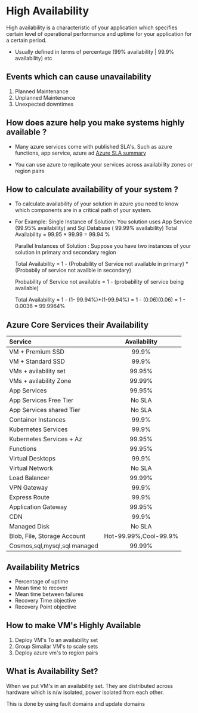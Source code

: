 # High Availability

High availability is a characteristic of your application which specifies certain level of operational performance and uptime for your application for a certain period.

- Usually defined in terms of percentage (99% availability | 99.9% availability) etc

## Events which can cause unavailability
1. Planned Maintenance
2. Unplanned Maintenance
3. Unexpected downtimes

## How does azure help you make systems highly available ?

- Many azure services come with published SLA's. Such as azure functions, app service, azure ad [Azure SLA summary](https://azure.microsoft.com/en-in/support/legal/sla/summary/) 

- You can use azure to replicate your services across availability zones or region pairs

## How to calculate availability of your system ?

- To calculate availability of your solution in azure you need to know which components are in a critical path of your system. 

- For Example: 
  Single Instance of Solution: 
  You solution uses App Service (99.95% availability) and Sql Database ( 99.99% availability)
  Total Availability  = 99.95 * 99.99 
                      = 99.94 %

  Parallel Instances of Solution :
  Suppose you have two instances of your solution in primary and secondary region   

  Total Availability = 1 - (Probability of Service not available in primary) * (Probabily of service not availble in secondary)

  Probability of Service not available = 1 - (probability of service being available)

  Total Availability = 1 - (1- 99.94%)*(1-99.94%)
                     = 1 - (0.06)(0.06)
                     = 1 - 0.0036
                     = 99.9964%

## Azure Core Services their Availability

| Service                               |  Availability         |
|:--------                              |:---------:            |
|  VM + Premium SSD                     |          99.9%        | 
|  VM + Standard SSD                    |          99.9%        |
|  VMs + avilability set                |          99.95%       |
|  VMs + avilability Zone               |          99.99%       |    
|  App Services                         |          99.95%       |
|  App Services  Free Tier              |          No SLA       |
|  App Services shared Tier             |          No SLA       |
|  Container Instances                  |          99.9%        |
|  Kubernetes Services                  |          99.9%        |
|  Kubernetes Services + Az             |          99.95%       |
|  Functions                            |          99.95%       |
|  Virtual Desktops                     |          99.9%        |
|  Virtual Network                      |          No SLA       |
|  Load Balancer                        |          99.99%       |
|  VPN Gateway                          |          99.9%        |
|  Express Route                        |          99.9%        |
|  Application Gateway                  |          99.95%       |
|  CDN                                  |          99.9%        |
|  Managed Disk                         |          No SLA       |
|  Blob, File, Storage Account          | Hot-99.99%,Cool-99.9% |
|  Cosmos,sql,mysql,sql managed         |         99.99%        |

## Availability Metrics
 - Percentage of uptime
 - Mean time to recover
 - Mean time between failures
 - Recovery Time objective
 - Recovery Point objective



 ## How to make VM's Highly Available
 1. Deploy VM's To an availability set
 2. Group Simailar VM's to scale sets
 3. Deploy azure vm's to region pairs 

 ## What is Availability Set? 
 When we put VM's in an availability set. They are distributed across hardware which is n/w isolated, power isolated from each other.

 This is done by using fault domains and update domains







